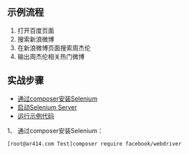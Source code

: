 ## 示例流程  
1. 打开百度页面  
2. 搜索新浪微博  
3. 在新浪微博页面搜索周杰伦  
4. 输出周杰伦相关热门微博

## 实战步骤  
* [通过composer安装Selenium](#b1)  
* [启动Selenium Server](#b2)  
* [运行示例代码](#b3)

1、 <a id="b1">通过composer安装Selenium：</a>

```` bash  
[root@ar414.com Test]composer require facebook/webdriver  
````
